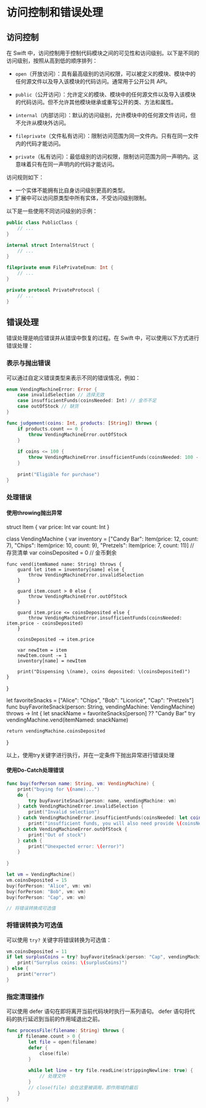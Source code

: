 
# 访问控制和错误处理

## 访问控制

在 Swift 中，访问控制用于控制代码模块之间的可见性和访问级别。以下是不同的访问级别，按照从高到低的顺序排列：

- `open`（开放访问）：具有最高级别的访问权限，可以被定义的模块、模块中的任何源文件以及导入该模块的代码访问。通常用于公开公共 API。

- `public`（公开访问）：允许定义的模块、模块中的任何源文件以及导入该模块的代码访问。但不允许其他模块继承或重写公开的类、方法和属性。

- `internal`（内部访问）：默认的访问级别，允许模块中的任何源文件访问，但不允许从模块外访问。

- `fileprivate`（文件私有访问）：限制访问范围为同一文件内。只有在同一文件内的代码才能访问。

- `private`（私有访问）：最低级别的访问权限，限制访问范围为同一声明内。这意味着只有在同一声明内的代码才能访问。

访问规则如下：

- 一个实体不能拥有比自身访问级别更高的类型。
- 扩展中可以访问原类型中所有实体，不受访问级别限制。

以下是一些使用不同访问级别的示例：

```swift
public class PublicClass {
    // ...
}

internal struct InternalStruct {
    // ...
}

fileprivate enum FilePrivateEnum: Int {
    // ...
}

private protocol PrivateProtocol {
    // ...
}
```

## 错误处理

错误处理是响应错误并从错误中恢复的过程。在 Swift 中，可以使用以下方式进行错误处理：

### 表示与抛出错误

可以通过自定义错误类型来表示不同的错误情况，例如：

```swift
enum VendingMachineError: Error {
    case invalidSelection // 选择无效
    case insufficientFunds(coinsNeeded: Int) // 金币不足
    case outOfStock // 缺货
}

func judgement(coins: Int, products: [String]) throws {
    if products.count == 0 {
        throw VendingMachineError.outOfStock
    }
    
    if coins <= 100 {
        throw VendingMachineError.insufficientFunds(coinsNeeded: 100 - coins)
    }
    
    print("Eligible for purchase")
}

```

### 处理错误

#### 使用throwing抛出异常
struct Item {
    var price: Int
    var count: Int
}

class VendingMachine {
    var inventory = ["Candy Bar": Item(price: 12, count: 7),
                     "Chips": Item(price: 10, count: 9),
                     "Pretzels": Item(price: 7, count: 11)] // 存货清单
    var coinsDeposited = 0 // 金币剩余
    
    func vend(itemNamed name: String) throws {
        guard let item = inventory[name] else {
            throw VendingMachineError.invalidSelection
        }
        
        guard item.count > 0 else {
            throw VendingMachineError.outOfStock
        }
        
        guard item.price <= coinsDeposited else {
            throw VendingMachineError.insufficientFunds(coinsNeeded: item.price - coinsDeposited)
        }
        
        coinsDeposited -= item.price
        
        var newItem = item
        newItem.count -= 1
        inventory[name] = newItem
        
        print("Dispensing \(name), coins deposited: \(coinsDeposited)")
    }
}

let favoriteSnacks = ["Alice": "Chips",
                      "Bob": "Licorice",
                      "Cap": "Pretzels"]
func buyFavoriteSnack(person: String, vendingMachine: VendingMachine) throws -> Int {
    let snackName = favoriteSnacks[person] ?? "Candy Bar"
    try vendingMachine.vend(itemNamed: snackName)
    
    return vendingMachine.coinsDeposited
}

以上，使用try关键字进行执行，并在一定条件下抛出异常进行错误处理

#### 使用Do-Catch处理错误

```swift
func buy(forPerson name: String, vm: VendingMachine) {
    print("buying for \(name)...")
    do {
        try buyFavoriteSnack(person: name, vendingMachine: vm)
    } catch VendingMachineError.invalidSelection {
        print("Invalid selection")
    } catch VendingMachineError.insufficientFunds(coinsNeeded: let coinsNeeded) {
        print("insufficient funds, you will also need provide \(coinsNeeded) coins")
    } catch VendingMachineError.outOfStock {
        print("Out of stock")
    } catch {
        print("Unexpected error: \(error)")
    }
    
}

let vm = VendingMachine()
vm.coinsDeposited = 15
buy(forPerson: "Alice", vm: vm)
buy(forPerson: "Bob", vm: vm)
buy(forPerson: "Cap", vm: vm)

// 将错误转换成可选值

```

### 将错误转换为可选值

可以使用 `try?` 关键字将错误转换为可选值：

```swift
vm.coinsDeposited = 11
if let surplusCoins = try? buyFavoriteSnack(person: "Cap", vendingMachine: vm) {
    print("Surrplus coins: \(surplusCoins)")
} else {
    print("error")
}
```

### 指定清理操作

可以使用 defer 语句在即将离开当前代码块时执行一系列语句。
defer 语句将代码的执行延迟到当前的作用域退出之前。

```swift
func processFile(filename: String) throws {
    if filename.count > 0 {
        let file = open(filename)
        defer {
            close(file)
        }
        
        while let line = try file.readLine(strippingNewline: true) {
            // 处理文件
        }
        // close(file) 会在这里被调用，即作用域的最后
    }
}
